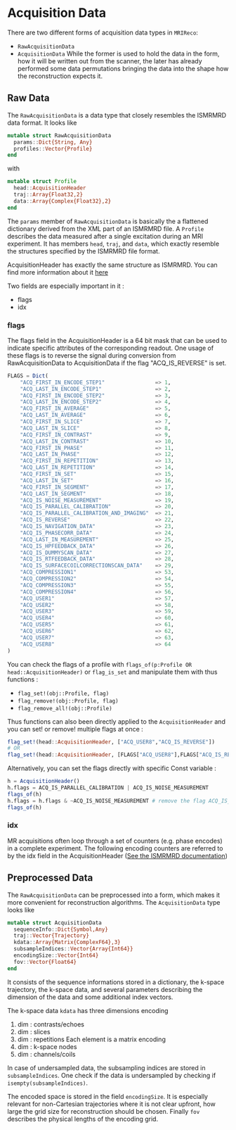 # Acquisition Data

There are two different forms of acquisition data types in `MRIReco`:
* `RawAcquisitionData`
* `AcquisitionData`
While the former is used to hold the data in the form, how it will be written
out from the scanner, the later has already performed some data permutations
bringing the data into the shape how the reconstruction expects it.

## Raw Data

The `RawAcquisitionData` is a data type that closely resembles the ISMRMRD data
format. It looks like
```julia
mutable struct RawAcquisitionData
  params::Dict{String, Any}
  profiles::Vector{Profile}
end
```
with
```julia
mutable struct Profile
  head::AcquisitionHeader
  traj::Array{Float32,2}
  data::Array{Complex{Float32},2}
end
```
The `params` member of `RawAcquisitionData` is basically the a flattened dictionary
derived from the XML part of an ISMRMRD file. A `Profile` describes the data
measured after a single excitation during an MRI experiment. It has members
`head`, `traj`, and `data`, which exactly resemble the structures specified
by the ISMRMRD file format.

AcquisitionHeader has exactly the same structure as ISMRMRD. You can find more information about it [here](https://ismrmrd.readthedocs.io/en/latest/mrd_raw_data.html#acquisitionheader)

Two fields are especially important in it :
- flags
- idx

### flags

The flags field in the AcquisitionHeader is a 64 bit mask that can be used to indicate specific attributes of the corresponding readout. One usage of these flags is to reverse the signal during conversion from RawAcquisitionData to AcquisitionData if the flag "ACQ_IS_REVERSE" is set.

```julia
FLAGS = Dict(
    "ACQ_FIRST_IN_ENCODE_STEP1"                => 1,
    "ACQ_LAST_IN_ENCODE_STEP1"                 => 2,
    "ACQ_FIRST_IN_ENCODE_STEP2"                => 3,
    "ACQ_LAST_IN_ENCODE_STEP2"                 => 4,
    "ACQ_FIRST_IN_AVERAGE"                     => 5,
    "ACQ_LAST_IN_AVERAGE"                      => 6,
    "ACQ_FIRST_IN_SLICE"                       => 7,
    "ACQ_LAST_IN_SLICE"                        => 8,
    "ACQ_FIRST_IN_CONTRAST"                    => 9,
    "ACQ_LAST_IN_CONTRAST"                     => 10,
    "ACQ_FIRST_IN_PHASE"                       => 11,
    "ACQ_LAST_IN_PHASE"                        => 12,
    "ACQ_FIRST_IN_REPETITION"                  => 13,
    "ACQ_LAST_IN_REPETITION"                   => 14,
    "ACQ_FIRST_IN_SET"                         => 15,
    "ACQ_LAST_IN_SET"                          => 16,
    "ACQ_FIRST_IN_SEGMENT"                     => 17,
    "ACQ_LAST_IN_SEGMENT"                      => 18,
    "ACQ_IS_NOISE_MEASUREMENT"                 => 19,
    "ACQ_IS_PARALLEL_CALIBRATION"              => 20,
    "ACQ_IS_PARALLEL_CALIBRATION_AND_IMAGING"  => 21,
    "ACQ_IS_REVERSE"                           => 22,
    "ACQ_IS_NAVIGATION_DATA"                   => 23,
    "ACQ_IS_PHASECORR_DATA"                    => 24,
    "ACQ_LAST_IN_MEASUREMENT"                  => 25,
    "ACQ_IS_HPFEEDBACK_DATA"                   => 26,
    "ACQ_IS_DUMMYSCAN_DATA"                    => 27,
    "ACQ_IS_RTFEEDBACK_DATA"                   => 28,
    "ACQ_IS_SURFACECOILCORRECTIONSCAN_DATA"    => 29,
    "ACQ_COMPRESSION1"                         => 53,
    "ACQ_COMPRESSION2"                         => 54,
    "ACQ_COMPRESSION3"                         => 55,
    "ACQ_COMPRESSION4"                         => 56,
    "ACQ_USER1"                                => 57,
    "ACQ_USER2"                                => 58,
    "ACQ_USER3"                                => 59,
    "ACQ_USER4"                                => 60,
    "ACQ_USER5"                                => 61,
    "ACQ_USER6"                                => 62,
    "ACQ_USER7"                                => 63,
    "ACQ_USER8"                                => 64
)
```

You can check the flags of a profile with `flags_of(p:Profile OR head::AcquisitionHeader)` or `flag_is_set` and manipulate them with thus functions :
- `flag_set!(obj::Profile, flag)`
- `flag_remove!(obj::Profile, flag)`
- `flag_remove_all!(obj::Profile)`


Thus functions can also been directly applied to the `AcquisitionHeader` and you can set! or remove! multiple flags at once :

```julia
flag_set!(head::AcquisitionHeader, ["ACQ_USER8","ACQ_IS_REVERSE"])
# OR
flag_set!(head::AcquisitionHeader, [FLAGS["ACQ_USER8"],FLAGS["ACQ_IS_REVERSE"]])
```

Alternatively, you can set the flags directly with specific Const variable :
```julia
h = AcquisitionHeader()
h.flags = ACQ_IS_PARALLEL_CALIBRATION | ACQ_IS_NOISE_MEASUREMENT
flags_of(h)
h.flags = h.flags & ~ACQ_IS_NOISE_MEASUREMENT # remove the flag ACQ_IS_NOISE_MEASUREMENT
flags_of(h)
```

### idx

MR acquisitions often loop through a set of counters (e.g. phase encodes) in a complete experiment. The following encoding counters are referred to by the idx field in the AcquisitionHeader ([See the ISMRMRD documentation](https://ismrmrd.readthedocs.io/en/latest/mrd_raw_data.html#mrd-encodingcounters))

## Preprocessed Data

The `RawAcquisitionData` can be preprocessed into a form, which makes it more
convenient for reconstruction algorithms. The `AcquisitionData` type looks like
```julia
mutable struct AcquisitionData
  sequenceInfo::Dict{Symbol,Any}
  traj::Vector{Trajectory}
  kdata::Array{Matrix{ComplexF64},3}
  subsampleIndices::Vector{Array{Int64}}
  encodingSize::Vector{Int64}
  fov::Vector{Float64}
end
```
It consists of the sequence informations stored in a dictionary, the k-space
trajectory, the k-space data, and several parameters describing the dimension of the data and some additional index vectors.

The k-space data `kdata` has three dimensions encoding
1. dim : contrasts/echoes
2. dim : slices
3. dim : repetitions
Each element is a matrix encoding
1. dim : k-space nodes
2. dim : channels/coils

In case of undersampled data, the subsampling indices are stored in `subsampleIndices`.
One check if the data is undersampled by checking if `isempty(subsampleIndices)`.

The encoded space is stored in the field `encodingSize`. It is especially relevant
for non-Cartesian trajectories where it is not clear upfront, how large the grid
size for reconstruction should be chosen. Finally `fov` describes the physical lengths
of the encoding grid.
